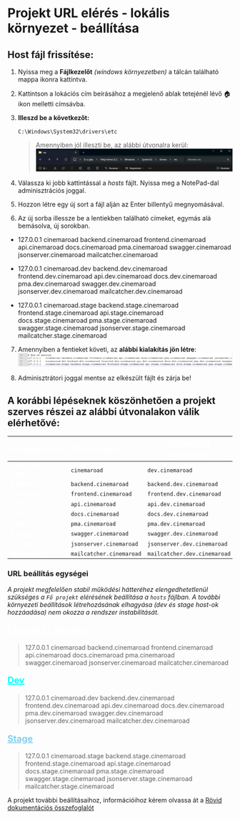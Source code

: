 # Projekt URL elérés - lokális környezet - beállítása

## Host fájl frissítése:
1. Nyissa meg a **Fájlkezelőt** *(windows környezetben)* a tálcán található mappa ikonra kattintva. 

2. Kattintson a lokációs cím beírásához a megjelenő ablak tetejénél lévő 🏠︎ ikon melletti címsávba.

3. **Illeszd be a következőt:**
   ```
   C:\Windows\System32\drivers\etc 
   ```
    
    > Amennyiben jól illeszti be, az alábbi útvonalra kerül:
    ![Wiring Diagram](/resources/hosts_file_path_windows.png)

4. Válassza ki jobb kattintással a *hosts* fájlt. Nyissa meg a NotePad-dal adminisztrációs joggal.

5.  Hozzon létre egy új sort a fájl alján az Enter billentyű megnyomásával.

6. Az új sorba illessze be a lentiekben található címeket, egymás alá bemásolva, új sorokban.

- 127.0.0.1   cinemaroad backend.cinemaroad frontend.cinemaroad api.cinemaroad docs.cinemaroad pma.cinemaroad swagger.cinemaroad jsonserver.cinemaroad mailcatcher.cinemaroad

- 127.0.0.1   cinemaroad.dev backend.dev.cinemaroad frontend.dev.cinemaroad api.dev.cinemaroad docs.dev.cinemaroad pma.dev.cinemaroad swagger.dev.cinemaroad jsonserver.dev.cinemaroad mailcatcher.dev.cinemaroad

- 127.0.0.1   cinemaroad.stage backend.stage.cinemaroad frontend.stage.cinemaroad api.stage.cinemaroad docs.stage.cinemaroad pma.stage.cinemaroad swagger.stage.cinemaroad jsonserver.stage.cinemaroad mailcatcher.stage.cinemaroad

7. Amennyiben a fentieket követi, az **alábbi kialakítás jön létre**:
    ![Wiring Diagram](/resources/hosts_url_settings.png)

8. Adminisztrátori joggal mentse az elkészült fájlt és zárja be!

## A korábbi lépéseknek köszönhetően a projekt szerves részei az alábbi útvonalakon válik elérhetővé:

| <wx>Szolgáltatás</wx>       | <wx> Fő útvonal </wx>            | <wx>Fejlesztői környezet</wx>                 | <wx>Állapotfejlesztések</wx>                 |
| ---------------------- | :----------------------- | ---------------------------- | ------------------------------ |
| <w>Cinema Road App</w> | `cinemaroad`             | `dev.cinemaroad`             | `stage.cinemaroad`             |
| <w>Backend</w>         | `backend.cinemaroad`     | `backend.dev.cinemaroad`     | `backend.stage.cinemaroad`     |
| <w>Frontend</w>        | `frontend.cinemaroad`    | `frontend.dev.cinemaroad`    | `frontend.stage.cinemaroad`    |
| <w>API</w>             | `api.cinemaroad`         | `api.dev.cinemaroad`         | `api.stage.cinemaroad`         |
| <w>Docs</w>            | `docs.cinemaroad`        | `docs.dev.cinemaroad`        | `docs.stage.cinemaroad`        |
| <w>PMA</w>             | `pma.cinemaroad`         | `pma.dev.cinemaroad`         | `pma.stage.cinemaroad`         |
| <w>Swagger</w>         | `swagger.cinemaroad`     | `swagger.dev.cinemaroad`     | `swagger.stage.cinemaroad`     |
| <w>Jsonserver</w>      | `jsonserver.cinemaroad`  | `jsonserver.dev.cinemaroad`  | `jsonserver.stage.cinemaroad`  |
| <w>Mailcatcher</w>     | `mailcatcher.cinemaroad` | `mailcatcher.dev.cinemaroad` | `mailcatcher.stage.cinemaroad` |

### URL beállítás egységei

*A projekt megfelelően stabil működési hátteréhez elengedhetetlenül szükséges a `Fő projekt` elérésének beállítása a `hosts` fájlban. A további környezeti beállítások létrehozásának elhagyása *(dev és stage host-ok hozzáadása)* nem okozza a rendszer instabilitását.*

#### <wx><u>Fő projekt *(product)*</u></wx>
> 127.0.0.1   cinemaroad backend.cinemaroad frontend.cinemaroad api.cinemaroad docs.cinemaroad pma.cinemaroad swagger.cinemaroad jsonserver.cinemaroad mailcatcher.cinemaroad

#### <wx><ac> <u>Dev</u></ac></wx>
> 127.0.0.1   cinemaroad.dev backend.dev.cinemaroad frontend.dev.cinemaroad api.dev.cinemaroad docs.dev.cinemaroad pma.dev.cinemaroad swagger.dev.cinemaroad jsonserver.dev.cinemaroad mailcatcher.dev.cinemaroad

#### <wx> <o><u> Stage</u></o></wx>
> 127.0.0.1   cinemaroad.stage backend.stage.cinemaroad frontend.stage.cinemaroad api.stage.cinemaroad docs.stage.cinemaroad pma.stage.cinemaroad swagger.stage.cinemaroad jsonserver.stage.cinemaroad mailcatcher.stage.cinemaroad

A projekt további beállításaihoz, információihoz kérem olvassa át a [Rövid dokumentációs összefoglalót](/README.md)


<style>
o { color: Skyblue }
l {color:lightgreen}
ac {color:cyan}
w {color:white; font-weight:bold}
wx {color:white; font-weight:bold; font-size:20px}
do {color:gainsboro; font-weight:500}
 
</style>



